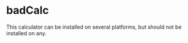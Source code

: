 # badCalc

This calculator can be installed on several platforms, but should not be installed on any.
